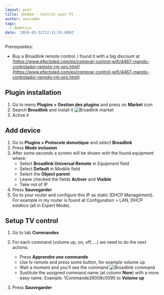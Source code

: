 ```yaml
---
layout: post
title: Jeedom - Control your TV
author: xescuder
tags:
  - domotics
date: '2019-03-31T12:11:55.000Z'
---
```


Prerequisites:

- Buy a Broadlink remote control. I found it with a big discount at [https://www.efectoled.com/es/comprar-control-wifi/4467-mando-controlador-remoto-rm-pro.html](https://www.efectoled.com/es/comprar-control-wifi/4467-mando-controlador-remoto-rm-pro.html)

## Plugin installation

1. Go to menu **Plugins > Gestion des plugins** and press on **Market** icon
1. Search **Broadlink** and install it
	![Broadlink market](img/jeedom-broadlink-1.png)
1. Active it

## Add device

1. Go to **Plugins > Protocole domotique** and select **Broadlink**
1. Press **Mode inclusion**
1. After some seconds a screen will be shown with the found equipment where:
	- Select **Broadlink Universal Remote** in *Equipment* field
	- Select **Default** in *Modèle* field
	- Select the **Object parent**
	- Leave checked the fields **Activer** and **Visible**
	- Take not of IP 
1. Press **Sauvegarder**
1. Go to your router and configure this IP as static (DHCP Management). For example in my router is found at Configuration > LAN, DHCP estático (all in Expert Mode).


## Setup TV control
1. Go to tab **Commandes**
1. For each command (volume up, on, off, ...) we need to do the next actions:
	- Press **Apprendre une commande**
	- Use tv remote and press some button, for example volume up
	- Wait a moment and you'll see the command 
	![Broadlink command](img/jeedom-broadlink-2.png)
	- Sustitute the assigned command name (at column **Nom**) with a more easy name. Example: 1Commande26008c0095 to **Volume up**

1. Press **Sauvegarder**
